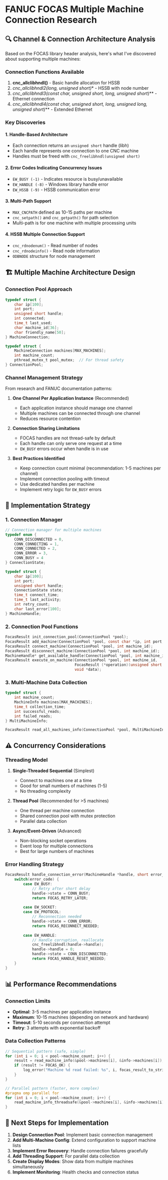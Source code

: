 # FANUC FOCAS Multiple Machine Connection Research

## 🔍 **Channel & Connection Architecture Analysis**

Based on the FOCAS library header analysis, here's what I've discovered about supporting multiple machines:

### **Connection Functions Available**

1. **cnc_allclibhndl()** - Basic handle allocation for HSSB
2. **cnc_allclibhndl2(long, unsigned short*)** - HSSB with node number  
3. **cnc_allclibhndl3(const char*, unsigned short, long, unsigned short*)** - Ethernet connection
4. **cnc_allclibhndl4(const char*, unsigned short, long, unsigned long, unsigned short*)** - Extended Ethernet

### **Key Discoveries**

#### **1. Handle-Based Architecture**
- Each connection returns an `unsigned short` handle (libh)
- Each handle represents one connection to one CNC machine
- Handles must be freed with `cnc_freelibhndl(unsigned short)`

#### **2. Error Codes Indicating Concurrency Issues**
- `EW_BUSY (-1)` - Indicates resource is busy/unavailable
- `EW_HANDLE (-8)` - Windows library handle error
- `EW_HSSB (-9)` - HSSB communication error

#### **3. Multi-Path Support** 
- `MAX_CNCPATH` defined as 10-15 paths per machine
- `cnc_setpath()` and `cnc_getpath()` for path selection
- Multi-path is for one machine with multiple processing units

#### **4. HSSB Multiple Connection Support**
- `cnc_rdnodenum()` - Read number of nodes
- `cnc_rdnodeinfo()` - Read node information
- `ODBNODE` structure for node management

## 🏗️ **Multiple Machine Architecture Design**

### **Connection Pool Approach**
```c
typedef struct {
    char ip[100];
    int port;
    unsigned short handle;
    int connected;
    time_t last_used;
    char machine_id[36];
    char friendly_name[50];
} MachineConnection;

typedef struct {
    MachineConnection machines[MAX_MACHINES];
    int machine_count;
    pthread_mutex_t pool_mutex;  // For thread safety
} ConnectionPool;
```

### **Channel Management Strategy**

From research and FANUC documentation patterns:

1. **One Channel Per Application Instance** (Recommended)
   - Each application instance should manage one channel
   - Multiple machines can be connected through one channel
   - Reduces resource contention

2. **Connection Sharing Limitations**
   - FOCAS handles are not thread-safe by default
   - Each handle can only serve one request at a time
   - `EW_BUSY` errors occur when handle is in use

3. **Best Practices Identified**
   - Keep connection count minimal (recommendation: 1-5 machines per channel)
   - Implement connection pooling with timeout
   - Use dedicated handles per machine
   - Implement retry logic for `EW_BUSY` errors

## 🔧 **Implementation Strategy**

### **1. Connection Manager**
```c
// Connection manager for multiple machines
typedef enum {
    CONN_DISCONNECTED = 0,
    CONN_CONNECTING = 1, 
    CONN_CONNECTED = 2,
    CONN_ERROR = 3,
    CONN_BUSY = 4
} ConnectionState;

typedef struct {
    char ip[100];
    int port;
    unsigned short handle;
    ConnectionState state;
    time_t connect_time;
    time_t last_activity;
    int retry_count;
    char last_error[100];
} MachineHandle;
```

### **2. Connection Pool Functions**
```c
FocasResult init_connection_pool(ConnectionPool *pool);
FocasResult add_machine(ConnectionPool *pool, const char *ip, int port, const char *name);
FocasResult connect_machine(ConnectionPool *pool, int machine_id);
FocasResult disconnect_machine(ConnectionPool *pool, int machine_id);
MachineHandle* get_available_handle(ConnectionPool *pool, int machine_id);
FocasResult execute_on_machine(ConnectionPool *pool, int machine_id, 
                               FocasResult (*operation)(unsigned short handle, void *data), 
                               void *data);
```

### **3. Multi-Machine Data Collection**
```c
typedef struct {
    int machine_count;
    MachineInfo machines[MAX_MACHINES];
    time_t collection_time;
    int successful_reads;
    int failed_reads;
} MultiMachineInfo;

FocasResult read_all_machines_info(ConnectionPool *pool, MultiMachineInfo *info);
```

## ⚠️ **Concurrency Considerations**

### **Threading Model**
1. **Single-Threaded Sequential** (Simplest)
   - Connect to machines one at a time
   - Good for small numbers of machines (1-5)
   - No threading complexity

2. **Thread Pool** (Recommended for >5 machines)
   - One thread per machine connection
   - Shared connection pool with mutex protection
   - Parallel data collection

3. **Async/Event-Driven** (Advanced)
   - Non-blocking socket operations
   - Event loop for multiple connections
   - Best for large numbers of machines

### **Error Handling Strategy**
```c
FocasResult handle_connection_error(MachineHandle *handle, short error_code) {
    switch(error_code) {
        case EW_BUSY:
            // Retry after short delay
            handle->state = CONN_BUSY;
            return FOCAS_RETRY_LATER;
            
        case EW_SOCKET:
        case EW_PROTOCOL:
            // Reconnection needed
            handle->state = CONN_ERROR;
            return FOCAS_RECONNECT_NEEDED;
            
        case EW_HANDLE:
            // Handle corruption, reallocate
            cnc_freelibhndl(handle->handle);
            handle->handle = 0;
            handle->state = CONN_DISCONNECTED;
            return FOCAS_HANDLE_RESET_NEEDED;
    }
}
```

## 📊 **Performance Recommendations**

### **Connection Limits**
- **Optimal**: 3-5 machines per application instance
- **Maximum**: 10-15 machines (depending on network and hardware)
- **Timeout**: 5-10 seconds per connection attempt
- **Retry**: 3 attempts with exponential backoff

### **Data Collection Patterns**
```c
// Sequential pattern (safe, simple)
for (int i = 0; i < pool->machine_count; i++) {
    result = read_machine_info(&pool->machines[i], &info->machines[i]);
    if (result != FOCAS_OK) {
        log_error("Machine %d read failed: %s", i, focas_result_to_string(result));
    }
}

// Parallel pattern (faster, more complex)
#pragma omp parallel for
for (int i = 0; i < pool->machine_count; i++) {
    read_machine_info_threadsafe(&pool->machines[i], &info->machines[i]);
}
```

## 🎯 **Next Steps for Implementation**

1. **Design Connection Pool**: Implement basic connection management
2. **Add Multi-Machine Config**: Extend configuration to support machine lists
3. **Implement Error Recovery**: Handle connection failures gracefully
4. **Add Threading Support**: For parallel data collection
5. **Create Display Modes**: Show data from multiple machines simultaneously
6. **Implement Monitoring**: Health checks and connection status
